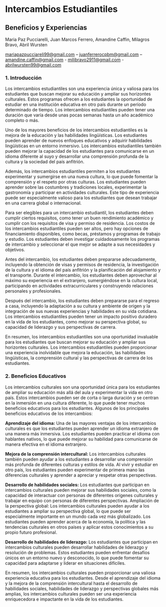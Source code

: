  # Intercambios Estudiantiles 
 ## Beneficios y Experiencias
 Maria Paz Pucciarelli, Juan Marcos Ferrero, Amandine Caffin, Milagros Bravo, Abril Wursten
  
 <mariapazpucciareli99@gmail.com> – <juanferrerocpbm@gmail.com> – <amandine.caffin@gmail.com> - <milibravo2911@gmail.com> - <abrilwursten99@gmail.com> 
 ### 1. Introducción
 Los intercambios estudiantiles son una experiencia única y valiosa para los estudiantes que buscan mejorar su educación y ampliar sus horizontes culturales. Estos programas ofrecen a los estudiantes la oportunidad de estudiar en una institución educativa en otro país durante un período determinado de tiempo. Los intercambios estudiantiles pueden tener una duración que varía desde unas pocas semanas hasta un año académico completo o más.

Uno de los mayores beneficios de los intercambios estudiantiles es la mejora de la educación y las habilidades lingüísticas. Los estudiantes pueden aprender de nuevos enfoques educativos y adquirir habilidades lingüísticas en un entorno inmersivo. Los intercambios estudiantiles también pueden mejorar la capacidad de los estudiantes para comunicarse en un idioma diferente al suyo y desarrollar una comprensión profunda de la cultura y la sociedad del país anfitrión.

Además, los intercambios estudiantiles permiten a los estudiantes experimentar y sumergirse en una nueva cultura, lo que puede fomentar la comprensión y el respeto por otras culturas. Los estudiantes pueden aprender sobre las costumbres y tradiciones locales, experimentar la gastronomía y participar en actividades culturales. Este tipo de experiencia puede ser especialmente valioso para los estudiantes que desean trabajar en una carrera global o internacional.

Para ser elegibles para un intercambio estudiantil, los estudiantes deben cumplir ciertos requisitos, como tener un buen rendimiento académico y cumplir con los requisitos de visa y permiso de residencia. Los costos de los intercambios estudiantiles pueden ser altos, pero hay opciones de financiamiento disponibles, como becas, préstamos y programas de trabajo y estudio. Los estudiantes deben investigar cuidadosamente los programas de intercambio y seleccionar el que mejor se adapte a sus necesidades y objetivos.

Antes del intercambio, los estudiantes deben prepararse adecuadamente, incluyendo la obtención de visas y permisos de residencia, la investigación de la cultura y el idioma del país anfitrión y la planificación del alojamiento y el transporte. Durante el intercambio, los estudiantes deben aprovechar al máximo su experiencia en el extranjero, sumergiéndose en la cultura local, participando en actividades extracurriculares y construyendo relaciones personales y profesionales.

Después del intercambio, los estudiantes deben prepararse para el regreso a casa, incluyendo la adaptación a su cultura y ambiente de origen y la integración de sus nuevas experiencias y habilidades en su vida cotidiana. Los intercambios estudiantiles pueden tener un impacto positivo duradero en la vida de los estudiantes, como mejorar su perspectiva global, su capacidad de liderazgo y sus perspectivas de carrera.

En resumen, los intercambios estudiantiles son una oportunidad invaluable para los estudiantes que buscan mejorar su educación y ampliar sus horizontes culturales. Los intercambios estudiantiles pueden proporcionar una experiencia inolvidable que mejora la educación, las habilidades lingüísticas, la comprensión cultural y las perspectivas de carrera de los estudiantes.
 ### 2. Beneficios Educativos
Los intercambios culturales son una oportunidad única para los estudiantes de ampliar su educación más allá del aula y experimentar la vida en otro país. Estos intercambios pueden ser de corta o larga duración y se centran en la inmersión en una cultura diferente, lo que puede tener muchos beneficios educativos para los estudiantes. Algunos de los principales beneficios educativos de los intercambios:

**Aprendizaje del idioma:** Una de las mayores ventajas de los intercambios culturales es que los estudiantes pueden aprender un idioma extranjero de una manera más inmersiva. Los estudiantes pueden practicar el idioma con hablantes nativos, lo que puede mejorar su habilidad para comunicarse de manera efectiva en el idioma extranjero.

**Mejora de la comprensión intercultural:** Los intercambios culturales también pueden ayudar a los estudiantes a desarrollar una comprensión más profunda de diferentes culturas y estilos de vida. Al vivir y estudiar en otro país, los estudiantes pueden experimentar de primera mano las diferencias culturales y aprender a apreciar y respetar otras perspectivas.

**Desarrollo de habilidades sociales:** Los estudiantes que participan en intercambios culturales pueden mejorar sus habilidades sociales, como la capacidad de interactuar con personas de diferentes orígenes culturales y trabajar en equipo con personas de diferentes perspectivas.
Ampliación de la perspectiva global: Los intercambios culturales pueden ayudar a los estudiantes a ampliar su perspectiva global, lo que puede ser especialmente importante en un mundo cada vez más globalizado. Los estudiantes pueden aprender acerca de la economía, la política y las tendencias culturales en otros países y aplicar estos conocimientos a su propio futuro profesional.

**Desarrollo de habilidades de liderazgo:** Los estudiantes que participan en intercambios culturales pueden desarrollar habilidades de liderazgo y resolución de problemas. Estos estudiantes pueden enfrentar desafíos únicos en un entorno nuevo y desconocido, lo que puede fomentar su capacidad para adaptarse y liderar en situaciones difíciles.

En resumen, los intercambios culturales pueden proporcionar una valiosa experiencia educativa para los estudiantes. Desde el aprendizaje del idioma y la mejora de la comprensión intercultural hasta el desarrollo de habilidades sociales, habilidades de liderazgo y perspectivas globales más amplias, los intercambios culturales pueden ser una experiencia enriquecedora e impactante en la vida de los estudiantes.
